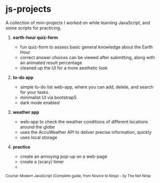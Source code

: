 # js-projects #

A collection of mini-projects I worked on while learning JavaScript, and some scripts for practicing.


1. **earth-hour quiz-form**

    - fun quiz-form to assess basic general knowledge about the Earth Hour
    - correct answer choices can be viewed after submitting, along with an animated result percentage
    - cleaned up the UI for a more aesthetic look

2. **to-do app**

    - simple to-do list web-app, where you can add, delete, and search for your tasks.
    - minimalist UI via bootstrap5
    - dark mode enabled
  
  
3. **weather app**

    - web-app to check the weather conditions of different locations around the globe
    - uses the AccuWeather API to deliver precise information, quickly
    - uses local storage
  
  
5. **practice**

    - create an annoying pop-up on a web-page
    - create a (scary) timer
    - 



<sup> Course: Modern JavaScript (Complete guide, from Novice to Ninja) - by The Net Ninja </sup>
